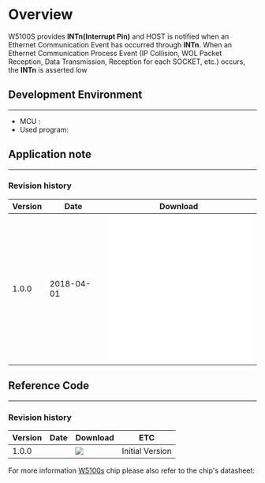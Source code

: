 # Overview


W5100S provides **INTn(Interrupt Pin)** and HOST is notified when an
Ethernet Communication Event has occurred through **INTn**. When an
Ethernet Communication Process Event (IP Collision, WOL Packet
Reception, Data Transmission, Reception for each SOCKET, etc.) occurs,
the **INTn** is asserted low



## Development Environment



-----

- MCU :
- Used program:





## Application note

-----

### Revision history

<table>
<thead>
<tr class="header">
<th>Version</th>
<th>Date</th>
<th>Download</th>
</tr>
</thead>
<tbody>
<tr class="odd">
<td>1.0.0</td>
<td>2018-04-01</td>
<td><embed src="/products/w5100s/application/w5100s_an_interrupt_v110k.pdf" class="align-center" /><br />
<embed src="/products/w5100s/application/w5100s_an_interrupt_v100e.pdf" class="align-center" /></td>
</tr>
</tbody>
</table>

## Reference Code

-----

### Revision history

| Version | Date | Download                    | ETC             |
| ------- | ---- | --------------------------- | --------------- |
| 1.0.0   |      | ![](notyet) | Initial Version |

For more information [W5100s](Document_w5100s.md) chip please
also refer to the chip's datasheet:
